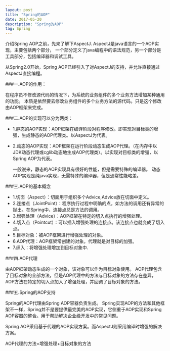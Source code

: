 ```yaml
---
layout: post
title: "Spring的AOP"
date: 2017-05-20
description: "Spring的AOP"
tag: Spring
---
```


介绍Spring AOP之前，先来了解下AspectJ.
AspectJ是java语言的一个AOP实现，主要包括两个部分，
一个部分定义了java编程中的语法规范，另一个部分是工具部分，包括编译器和调试工具。

从Spring2.0开始，Spring AOP已经引入了对AspectJ的支持，并允许直接通过AspectJ直接编程。

###一.AOP的作用：

在程序员不修改源代码的情况下，为系统的业务组件的多个业务方法增加某种通用的功能。
本质是依然要去修改业务组件的多个业务方法的源代码。只是这个修改由AOP框架来完成。


###二.AOP的实现可以分为两类：

* 1.静态的AOP实现：AOP框架在编译阶段对程序修改。即实现对目标类的增强，生成静态的AOP代理类。以AspectJ为代表。

* 2.动态的AOP实现：AOP框架在运行阶段动态生成AOP代理。（在内存中以JDK动态代理或cglib动态地生成AOP代理类）。以实现对目标类的增强，以Spring AOP为代表。

  一般说来，静态的AOP实现具有很好的性能，但是需要特殊的编译器。
动态AOP实现是纯java实现，无需特殊的编译器，但是通常性能略差。


###三.AOP的基本概念

* 1.切面（Aspect）：切面用于组织多个Advice,Advice放在切面中定义。<br>
* 2.连接点（JointPoint）：程序执行过程中明确的点，如方法的调用还有异常的抛出。在Spring中，连接点总是方法的调用。<br>
* 3.增强处理（Advice）：AOP框架在特定的切入点执行的增强处理。<br>
* 4.切入点（Pointcut）：可以插入增强处理的连接点。该连接点也就变成了切入点。<br>
* 5.目标对象：被AOP框架进行增强处理的对象。<br>
* 6.AOP代理：AOP框架常创建的对象。代理就是对目标的加强。<br>
* 7.织入：将增强处理增加到目标对象中.<br>


###四.AOP代理

由AOP框架动态生成的一个对象，该对象可以作为目标对象使用。
AOP代理包含了目标对象的全部方法，但是AOP代理中的方法与目标对象的方法存在差异，AOP方法在特定的切入点加入了增强处理，并回调了目标对象的方法。



###五.Spring的AOP支持

Spring的AOP代理由Spring AOP容器负责生成。
Spring实现AOP的方法和其他框架不一样，Spring并不是要提供最完美的AOP实现，它侧重于AOP实现和Spring AOP容器的整合。用于帮助解决企业级开发中的常见问题。

Spring AOP采用基于代理的AOP实现方案。而AspectJ则采用编译时增强的解决方案。

AOP代理的方法=增强处理+目标对象的方法







